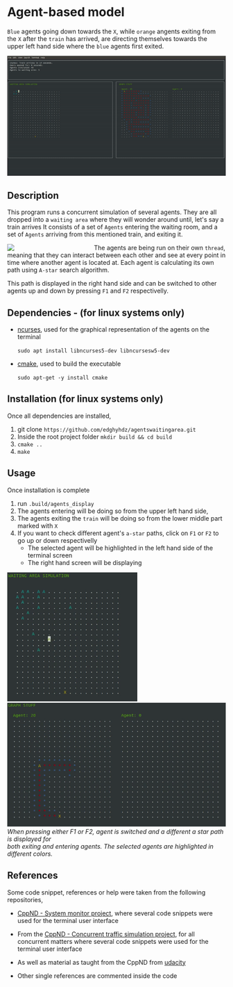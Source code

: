 # Agent-based model 
`Blue` agents going down towards the `X`, while `orange` angents exiting from the `X` after the `train` has arrived, are directing themselves towards the upper left hand side where the `blue` agents first exited.

<img src="https://github.com/edghyhdz/agentswaitingarea/blob/master/images/terminal.gif" width="700">

## Description
This program runs a concurrent simulation of several agents. They are all dropped into a `waiting area` where they will wonder around until, let's say a train arrives
It consists of a set of `Agents` entering the waiting room, and a set of `Agents` arriving from this mentioned train, and exiting it. 

<img align="left" src="https://media.giphy.com/media/l0HlBO7eyXzSZkJri/giphy.gif" width="200">

The agents are being run on their own `thread`, meaning that they can interact between each other and see at every point in time where another agent is located at. 
Each agent is calculating its own path using `A-star` search algorithm. 

This path is displayed in the right hand side and can be switched to other agents up and down
by pressing `F1` and `F2` respectivelly. 

## Dependencies - (for linux systems only)

 * [ncurses](https://www.gnu.org/software/ncurses/), used for the graphical representation of the agents on the terminal
 
    `sudo apt install libncurses5-dev libncursesw5-dev`
 * [cmake](https://www.gnu.org/software/make/), used to build the executable
    
    `sudo apt-get -y install cmake`
    
## Installation (for linux systems only)

Once all dependencies are installed, 

1. git clone `https://github.com/edghyhdz/agentswaitingarea.git`
2. Inside the root project folder `mkdir build && cd build`
3. `cmake ..`
4. `make`

## Usage

Once installation is complete

1. run `.build/agents_display`
3. The agents entering will be doing so from the upper left hand side,
4. The agents exiting the `train` will be doing so from the lower middle part marked with `X`
2. If you want to check different agent's `a-star` paths, click on `F1` or `F2` to go up or down respectivelly
    * The selected agent will be highlighted in the left hand side of the terminal screen
    * The right hand screen will be displaying

<p>
  <img src="https://github.com/edghyhdz/agentswaitingarea/blob/master/images/left_hand.gif" width="300" />
  <img src="https://github.com/edghyhdz/agentswaitingarea/blob/master/images/right_hand.gif" width="525" /> 
  <br>
  <em>When pressing either F1 or F2, agent is switched and a different a star path is displayed for</em>
  <br>
  <em>both exiting and entering agents. The selected agents are highlighted in different colors.</em>
</p>


## References
Some code snippet, references or help were taken from the following repositories, 

* [CppND - System monitor project](https://github.com/udacity/CppND-System-Monitor-Project-Updated.git), 
where several code snippets were used for the terminal user interface

* From the [CppND - Concurrent traffic simulation project](https://github.com/udacity/CppND-Program-a-Concurrent-Traffic-Simulation.git), for all concurrent matters
where several code snippets were used for the terminal user interface

* As well as material as taught from the CppND from [udacity](https://www.udacity.com/course/c-plus-plus-nanodegree--nd213)

* Other single references are commented inside the code
